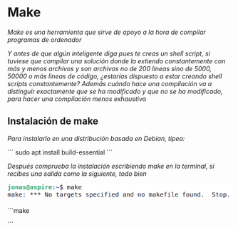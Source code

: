 # Make

_Make es una herramienta que sirve de apoyo a la hora de compilar programas de ordenador_

_Y antes de que algún inteligente diga pues te creas un shell script, si tuviese que compilar una solución donde la extiendo constantemente con más y menos archivos y son archivos no de 200 lineas sino de 5000, 50000 o más lineas de código, ¿estarías dispuesto a estar creando shell scripts constantemente? Además cuándo hace una compilación va a distinguir exactamente que se ha modificado y que no se ha modificado, para hacer una compilación menos exhaustiva_

## Instalación de make

_Para instalarlo en una distribución basada en Debian, tipea:_

´´´
sudo apt install build-essential 
´´´

_Después comprueba la instalación escribiendo make en la terminal, si recibes una salida como la siguiente, todo bien_

![](/00.-Sources/Images/Make.png)


´´´make

´´´
